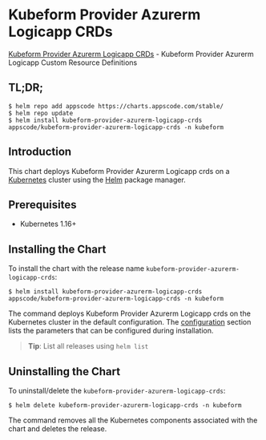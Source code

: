 # Kubeform Provider Azurerm Logicapp CRDs

[Kubeform Provider Azurerm Logicapp CRDs](https://github.com/kubeform) - Kubeform Provider Azurerm Logicapp Custom Resource Definitions

## TL;DR;

```console
$ helm repo add appscode https://charts.appscode.com/stable/
$ helm repo update
$ helm install kubeform-provider-azurerm-logicapp-crds appscode/kubeform-provider-azurerm-logicapp-crds -n kubeform
```

## Introduction

This chart deploys Kubeform Provider Azurerm Logicapp crds on a [Kubernetes](http://kubernetes.io) cluster using the [Helm](https://helm.sh) package manager.

## Prerequisites

- Kubernetes 1.16+

## Installing the Chart

To install the chart with the release name `kubeform-provider-azurerm-logicapp-crds`:

```console
$ helm install kubeform-provider-azurerm-logicapp-crds appscode/kubeform-provider-azurerm-logicapp-crds -n kubeform
```

The command deploys Kubeform Provider Azurerm Logicapp crds on the Kubernetes cluster in the default configuration. The [configuration](#configuration) section lists the parameters that can be configured during installation.

> **Tip**: List all releases using `helm list`

## Uninstalling the Chart

To uninstall/delete the `kubeform-provider-azurerm-logicapp-crds`:

```console
$ helm delete kubeform-provider-azurerm-logicapp-crds -n kubeform
```

The command removes all the Kubernetes components associated with the chart and deletes the release.


